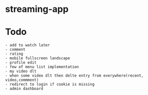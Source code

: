 # streaming-app
# Todo
    - add to watch later
    - comment
    - rating
    - mobile fullscreen landscape
    - profile edit
    - few of menu list implementation
    - my video dlt
    - when some video dlt then delte entry from everywhere(recent, video,commment)
    - redirect to login if cookie is missing
    - admin dashboard
